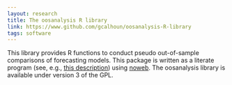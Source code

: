 ```yaml
---
layout: research
title: The oosanalysis R library
link: https://www.github.com/gcalhoun/oosanalysis-R-library
tags: software
---
```

This library provides R functions to conduct pseudo out-of-sample
comparisons of forecasting models.  This package is written as a
literate program (see, e.g., [this
description](http://vasc.ri.cmu.edu/old_help/Programming/Literate/literate.html))
using [noweb](http://www.cs.tufts.edu/~nr/noweb/). The oosanalysis
library is available under version 3 of the GPL.


<!--  LocalWords:  cvitem dbframe SQL DBI noweb rw tord backend noweb's totex
 -->
<!--  LocalWords:  GPL oosanalysis
 -->
